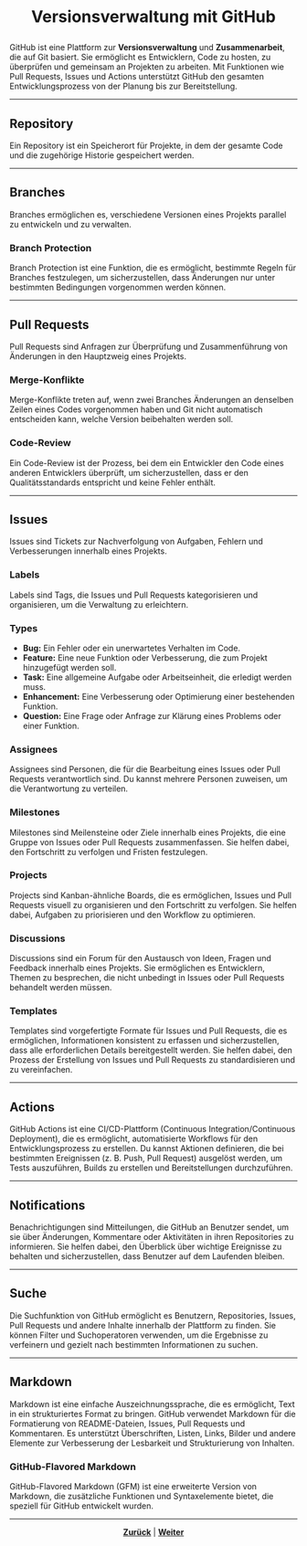 # <p align="center">Versionsverwaltung mit GitHub</p>
<!-- 
Einleitungstext ggf. nochmal überarbeiten
Shortcut zur Kapitel-Übersicht hinzufügen
Kapitel-Übersicht hinzufügen -->

GitHub ist eine Plattform zur **Versionsverwaltung** und **Zusammenarbeit**, die auf Git basiert. Sie ermöglicht es Entwicklern, Code zu hosten, zu überprüfen und gemeinsam an Projekten zu arbeiten. Mit Funktionen wie Pull Requests, Issues und Actions unterstützt GitHub den gesamten Entwicklungsprozess von der Planung bis zur Bereitstellung.

---

## Repository

Ein Repository ist ein Speicherort für Projekte, in dem der gesamte Code und die zugehörige Historie gespeichert werden.

---

## Branches

Branches ermöglichen es, verschiedene Versionen eines Projekts parallel zu entwickeln und zu verwalten.

### Branch Protection

Branch Protection ist eine Funktion, die es ermöglicht, bestimmte Regeln für Branches festzulegen, um sicherzustellen, dass Änderungen nur unter bestimmten Bedingungen vorgenommen werden können.

---

## Pull Requests

Pull Requests sind Anfragen zur Überprüfung und Zusammenführung von Änderungen in den Hauptzweig eines Projekts.

### Merge-Konflikte

Merge-Konflikte treten auf, wenn zwei Branches Änderungen an denselben Zeilen eines Codes vorgenommen haben und Git nicht automatisch entscheiden kann, welche Version beibehalten werden soll.

### Code-Review

Ein Code-Review ist der Prozess, bei dem ein Entwickler den Code eines anderen Entwicklers überprüft, um sicherzustellen, dass er den Qualitätsstandards entspricht und keine Fehler enthält.

---

## Issues

Issues sind Tickets zur Nachverfolgung von Aufgaben, Fehlern und Verbesserungen innerhalb eines Projekts.

### Labels

Labels sind Tags, die Issues und Pull Requests kategorisieren und organisieren, um die Verwaltung zu erleichtern.

### Types

- **Bug:** Ein Fehler oder ein unerwartetes Verhalten im Code.
- **Feature:** Eine neue Funktion oder Verbesserung, die zum Projekt hinzugefügt werden soll.
- **Task:** Eine allgemeine Aufgabe oder Arbeitseinheit, die erledigt werden muss.
- **Enhancement:** Eine Verbesserung oder Optimierung einer bestehenden Funktion.
- **Question:** Eine Frage oder Anfrage zur Klärung eines Problems oder einer Funktion.

### Assignees

Assignees sind Personen, die für die Bearbeitung eines Issues oder Pull Requests verantwortlich sind. Du kannst mehrere Personen zuweisen, um die Verantwortung zu verteilen.

### Milestones

Milestones sind Meilensteine oder Ziele innerhalb eines Projekts, die eine Gruppe von Issues oder Pull Requests zusammenfassen. Sie helfen dabei, den Fortschritt zu verfolgen und Fristen festzulegen.

### Projects

Projects sind Kanban-ähnliche Boards, die es ermöglichen, Issues und Pull Requests visuell zu organisieren und den Fortschritt zu verfolgen. Sie helfen dabei, Aufgaben zu priorisieren und den Workflow zu optimieren.

### Discussions

Discussions sind ein Forum für den Austausch von Ideen, Fragen und Feedback innerhalb eines Projekts. Sie ermöglichen es Entwicklern, Themen zu besprechen, die nicht unbedingt in Issues oder Pull Requests behandelt werden müssen.

### Templates

Templates sind vorgefertigte Formate für Issues und Pull Requests, die es ermöglichen, Informationen konsistent zu erfassen und sicherzustellen, dass alle erforderlichen Details bereitgestellt werden. Sie helfen dabei, den Prozess der Erstellung von Issues und Pull Requests zu standardisieren und zu vereinfachen.

---

## Actions

GitHub Actions ist eine CI/CD-Plattform (Continuous Integration/Continuous Deployment), die es ermöglicht, automatisierte Workflows für den Entwicklungsprozess zu erstellen. Du kannst Aktionen definieren, die bei bestimmten Ereignissen (z. B. Push, Pull Request) ausgelöst werden, um Tests auszuführen, Builds zu erstellen und Bereitstellungen durchzuführen.

---

## Notifications

Benachrichtigungen sind Mitteilungen, die GitHub an Benutzer sendet, um sie über Änderungen, Kommentare oder Aktivitäten in ihren Repositories zu informieren. Sie helfen dabei, den Überblick über wichtige Ereignisse zu behalten und sicherzustellen, dass Benutzer auf dem Laufenden bleiben.

---

## Suche

Die Suchfunktion von GitHub ermöglicht es Benutzern, Repositories, Issues, Pull Requests und andere Inhalte innerhalb der Plattform zu finden. Sie können Filter und Suchoperatoren verwenden, um die Ergebnisse zu verfeinern und gezielt nach bestimmten Informationen zu suchen.

---

## Markdown

Markdown ist eine einfache Auszeichnungssprache, die es ermöglicht, Text in ein strukturiertes Format zu bringen. GitHub verwendet Markdown für die Formatierung von README-Dateien, Issues, Pull Requests und Kommentaren. Es unterstützt Überschriften, Listen, Links, Bilder und andere Elemente zur Verbesserung der Lesbarkeit und Strukturierung von Inhalten.

### GitHub-Flavored Markdown

GitHub-Flavored Markdown (GFM) ist eine erweiterte Version von Markdown, die zusätzliche Funktionen und Syntaxelemente bietet, die speziell für GitHub entwickelt wurden.

---

<p align="center"><a href="/docs/04-tools/README.md"><strong>Zurück</strong></a> | <a href="/docs/04-tools/01-github/01-repository/README.md"><strong>Weiter</strong></a></p>
